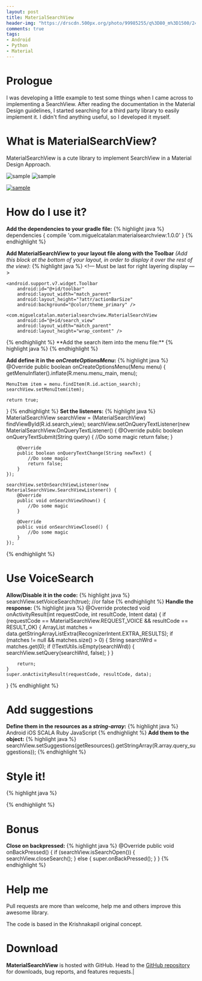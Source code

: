 ```yaml
---
layout: post
title: MaterialSearchView
header-img: "https://drscdn.500px.org/photo/99985255/q%3D80_m%3D1500/24e75ee27ba0e3f951d9cd33b7fdc660"
comments: true
tags:
- Android
- Python
- Material
---
```


# Prologue
I was developing a little example to test some things when I came across to implementing a SearchView. After reading the documentation in the Material Design guidelines, I started searching for a third party library to easily implement it. I didn't find anything useful, so I developed it myself.

# What is MaterialSearchView?
MaterialSearchView is a cute library to implement SearchView in a Material Design Approach.

![sample](https://raw.githubusercontent.com/MiguelCatalan/MaterialSearchView/master/art/voice.gif) ![sample](https://raw.githubusercontent.com/MiguelCatalan/MaterialSearchView/master/art/default.gif)

[![sample](https://developer.android.com/images/brand/en_generic_rgb_wo_60.png)](https://play.google.com/store/apps/details?id=com.miguelcatalan.materialsearchview.sample)

# How do I use it?
**Add the dependencies to your gradle file:**
{% highlight java %}
dependencies {
    compile 'com.miguelcatalan:materialsearchview:1.0.0'
}
{% endhighlight %}

**Add MaterialSearchView to your layout file along with the Toolbar** *(Add this block at the bottom of your layout, in order to display it over the rest of the view)*:
{% highlight java %}
<!— Must be last for right layering display —>
<RelativeLayout
    android:id="@+id/toolbar_container"
    android:layout_width="match_parent"
    android:layout_height="wrap_content">

    <android.support.v7.widget.Toolbar
        android:id="@+id/toolbar"
        android:layout_width="match_parent"
        android:layout_height="?attr/actionBarSize"
        android:background="@color/theme_primary" />

    <com.miguelcatalan.materialsearchview.MaterialSearchView
        android:id="@+id/search_view"
        android:layout_width="match_parent"
        android:layout_height="wrap_content" />
</RelativeLayout>
{% endhighlight %}
**Add the search item into the menu file:**
{% highlight java %}
<item
    android:id="@+id/action_search"
    android:icon="@drawable/ic_action_action_search"
    android:orderInCategory="100"
    android:title="@string/abc_search_hint"
    app:showAsAction="always" />
{% endhighlight %}

**Add define it in the *onCreateOptionsMenu*:**
{% highlight java %}
@Override
    public boolean onCreateOptionsMenu(Menu menu) {
    getMenuInflater().inflate(R.menu.menu_main, menu);

    MenuItem item = menu.findItem(R.id.action_search);
    searchView.setMenuItem(item);

    return true;
}
{% endhighlight %}
**Set the listeners:**
{% highlight java %}
MaterialSearchView searchView = (MaterialSearchView) findViewById(R.id.search_view);
searchView.setOnQueryTextListener(new MaterialSearchView.OnQueryTextListener() {
        @Override
        public boolean onQueryTextSubmit(String query) {
            //Do some magic
            return false;
        }

        @Override
        public boolean onQueryTextChange(String newText) {
            //Do some magic
            return false;
        }
    });

    searchView.setOnSearchViewListener(new MaterialSearchView.SearchViewListener() {
        @Override
        public void onSearchViewShown() {
            //Do some magic
        }

        @Override
        public void onSearchViewClosed() {
            //Do some magic
        }
    });
{% endhighlight %}
# Use VoiceSearch
**Allow/Disable it in the code:**
{% highlight java %}
searchView.setVoiceSearch(true); //or false
{% endhighlight %}
**Handle the response:**
{% highlight java %}
@Override
protected void onActivityResult(int requestCode, int resultCode, Intent data) {
    if (requestCode == MaterialSearchView.REQUEST_VOICE && resultCode == RESULT_OK) {
        ArrayList<String> matches = data.getStringArrayListExtra(RecognizerIntent.EXTRA_RESULTS);
        if (matches != null && matches.size() > 0) {
            String searchWrd = matches.get(0);
            if (!TextUtils.isEmpty(searchWrd)) {
                searchView.setQuery(searchWrd, false);
            }
        }

        return;
    }
    super.onActivityResult(requestCode, resultCode, data);
}
{% endhighlight %}
# Add suggestions
**Define them in the resources as a *string-array*:**
{% highlight java %}
<string-array name="query_suggestions">
    <item>Android</item>
    <item>iOS</item>
    <item>SCALA</item>
    <item>Ruby</item>
    <item>JavaScript</item>
</string-array>
{% endhighlight %}
**Add them to the object:**	
{% highlight java %}
searchView.setSuggestions(getResources().getStringArray(R.array.query_suggestions));
{% endhighlight %}
# Style it!
{% highlight java %}
<style name="MaterialSearchViewStyle">
    <!— Background for the search bar—>
    <item name="searchBackground">@color/theme_primary</item>

    <!— Change voice icon—>
    <item name="searchVoiceIcon">@drawable/ic_action_voice_search_inverted</item>

    <!— Change clear text icon—>
    <item name="searchCloseIcon">@drawable/ic_action_navigation_close_inverted</item>

    <!— Change up icon—>
    <item name="searchBackIcon">@drawable/ic_action_navigation_arrow_back_inverted</item>

    <!— Change background for the suggestions list view—>
    <item name="searchSuggestionBackground">@android:color/white</item>

    <!— Change text color for edit text. This will also be the color of the cursor—>
    <item name="android:textColor">@color/theme_primary_text_inverted</item>

    <!— Change hint text color for edit text—>
    <item name="android:textColorHint">@color/theme_secondary_text_inverted</item>

    <!— Hint for edit text—>
    <item name="android:hint">@string/search_hint</item>
</style>
{% endhighlight %}
# Bonus
**Close on backpressed:**
{% highlight java %}
@Override
public void onBackPressed() {
    if (searchView.isSearchOpen()) {
        searchView.closeSearch();
    } else {
        super.onBackPressed();
    }
}
{% endhighlight %}
# Help me
Pull requests are more than welcome, help me and others improve this awesome library.

The code is based in the Krishnakapil original concept.

# Download
**MaterialSearchView** is  hosted with GitHub. Head to the <a href="https://github.com/MiguelCatalan/MaterialSearchView">GitHub repository</a> for downloads, bug reports, and features requests.<span class="blinking-cursor-post">|</span>